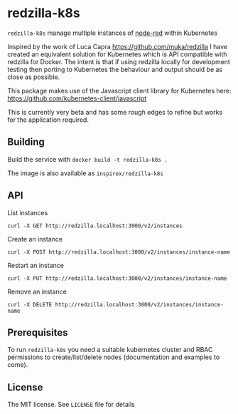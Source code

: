 # redzilla-k8s

`redzilla-k8s` manage multiple instances of [node-red](http://nodered.org/) within Kubernetes

Inspired by the work of Luca Capra https://github.com/muka/redzilla I have created an equivalent solution for Kubernetes which is API compatible with redzilla for Docker. The intent is that if using redzilla locally for development testing then porting to Kubernetes the behaviour and output should be as close as possible.

This package makes use of the Javascript client library for Kubernetes here: https://github.com/kubernetes-client/javascript

This is currently very beta and has some rough edges to refine but works for the application required.

## Building

Build the service with `docker build -t redzilla-k8s .`

The image is also available as `inspirex/redzilla-k8s`

## API

List instances

  `curl -X GET http://redzilla.localhost:3000/v2/instances`

Create an instance

  `curl -X POST http://redzilla.localhost:3000/v2/instances/instance-name`

Restart an instance

  `curl -X PUT http://redzilla.localhost:3000/v2/instances/instance-name`

Remove an instance

  `curl -X DELETE http://redzilla.localhost:3000/v2/instances/instance-name`

## Prerequisites

To run `redzilla-k8s` you need a suitable kubernetes cluster and RBAC permissions to create/list/delete nodes (documentation and examples to come).

## License

The MIT license. See `LICENSE` file for details
